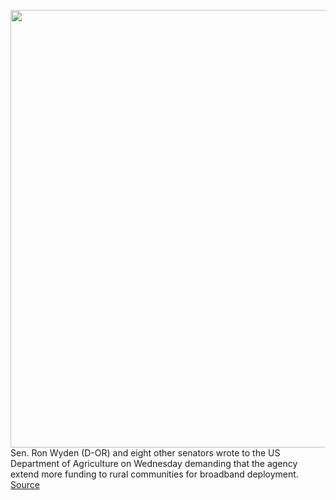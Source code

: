 <img src='https://cdn.vox-cdn.com/thumbor/h7aK_CWmb19T5gvQooeaPqynqsk=/0x0:3700x2467/1200x800/filters:focal(1554x938:2146x1530)/cdn.vox-cdn.com/uploads/chorus_image/image/66377620/1133268636.jpg.0.jpg' width='700px' /><br/>
Sen. Ron Wyden (D-OR) and eight other senators wrote to the US Department of Agriculture on Wednesday demanding that the agency extend more funding to rural communities for broadband deployment.
<a href='https://www.theverge.com/2020/2/26/21153910/rural-broadband-usda-reconnect-grants-wyden-fcc-digital-opportunity-fund'> Source <a/>